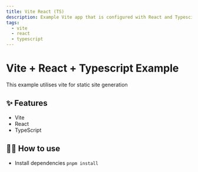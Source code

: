 ```yaml
---
title: Vite React (TS)
description: Example Vite app that is configured with React and Typescipt
tags:
  - vite
  - react
  - typescript
---
```


# Vite + React + Typescript Example

This example utilises vite for static site generation

## ✨ Features

- Vite
- React
- TypeScript

## 💁‍♀️ How to use

- Install dependencies `pnpm install`
